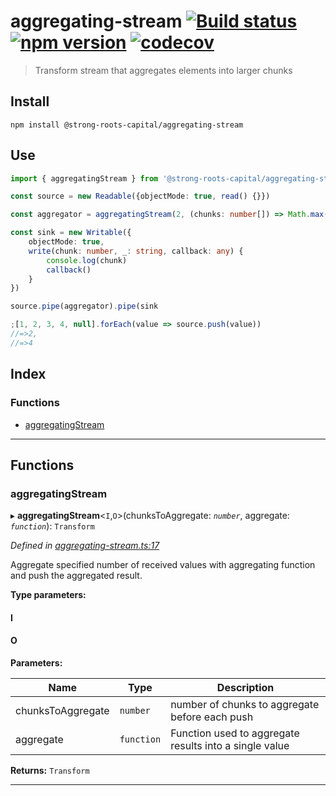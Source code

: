 
aggregating-stream [![Build status](https://travis-ci.org/strong-roots-capital/aggregating-stream.svg?branch=master)](https://travis-ci.org/strong-roots-capital/aggregating-stream) [![npm version](https://img.shields.io/npm/v/@strong-roots-capital/aggregating-stream.svg)](https://npmjs.org/package/@strong-roots-capital/aggregating-stream) [![codecov](https://codecov.io/gh/strong-roots-capital/aggregating-stream/branch/master/graph/badge.svg)](https://codecov.io/gh/strong-roots-capital/aggregating-stream)
=============================================================================================================================================================================================================================================================================================================================================================================================================================================================================================================================

> Transform stream that aggregates elements into larger chunks

Install
-------

```shell
npm install @strong-roots-capital/aggregating-stream
```

Use
---

```typescript
import { aggregatingStream } from '@strong-roots-capital/aggregating-stream'

const source = new Readable({objectMode: true, read() {}})

const aggregator = aggregatingStream(2, (chunks: number[]) => Math.max(...chunks))

const sink = new Writable({
    objectMode: true,
    write(chunk: number, _: string, callback: any) {
        console.log(chunk)
        callback()
    }
})

source.pipe(aggregator).pipe(sink

;[1, 2, 3, 4, null].forEach(value => source.push(value))
//=>2,
//=>4
```

## Index

### Functions

* [aggregatingStream](#aggregatingstream)

---

## Functions

<a id="aggregatingstream"></a>

###  aggregatingStream

▸ **aggregatingStream**<`I`,`O`>(chunksToAggregate: *`number`*, aggregate: *`function`*): `Transform`

*Defined in [aggregating-stream.ts:17](https://github.com/strong-roots-capital/aggregating-stream/blob/2f09f85/src/aggregating-stream.ts#L17)*

Aggregate specified number of received values with aggregating function and push the aggregated result.

**Type parameters:**

#### I 
#### O 
**Parameters:**

| Name | Type | Description |
| ------ | ------ | ------ |
| chunksToAggregate | `number` |  number of chunks to aggregate before each push |
| aggregate | `function` |  Function used to aggregate results into a single value |

**Returns:** `Transform`

___

